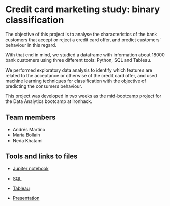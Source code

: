 # Credit card marketing study: binary classification

The objective of this project is to analyse the characteristics of the bank customers that accept or reject a credit card offer, and predict customers' behaviour in this regard.

With that end in mind, we studied a dataframe with information about 18000 bank customers using three different tools: Python, SQL and Tableau.

We performed exploratory data analysis to identify which features are related to the acceptance or otherwise of the credit card offer, and used machine learning techniques for classification with the objective of predicting the consumers behaviour.

This project was developed in two weeks as the mid-bootcamp project for the Data Analytics bootcamp at Ironhack.

## Team members
- Andrés Martino
- María Bollaín
- Neda Khatami

## Tools and links to files

- [Jupiter notebook](https://github.com/mariabollain/data_mid_bootcamp_project_classification/blob/master/PYTHON/Classification.ipynb)
  
- [SQL](https://github.com/mariabollain/data_mid_bootcamp_project_classification/blob/master/SQL/classification.sql)

- [Tableau](https://public.tableau.com/app/profile/andr.s.martino/viz/MidBootcampProject_16833308152290/Dashboard1?publish=yes)

- [Presentation](https://www.canva.com/design/DAFhyXH5sV0/r2qHDAY1RlruVMjxI3ntqg/view?utm_content=DAFhyXH5sV0&utm_campaign=designshare&utm_medium=link&utm_source=publishsharelink)

